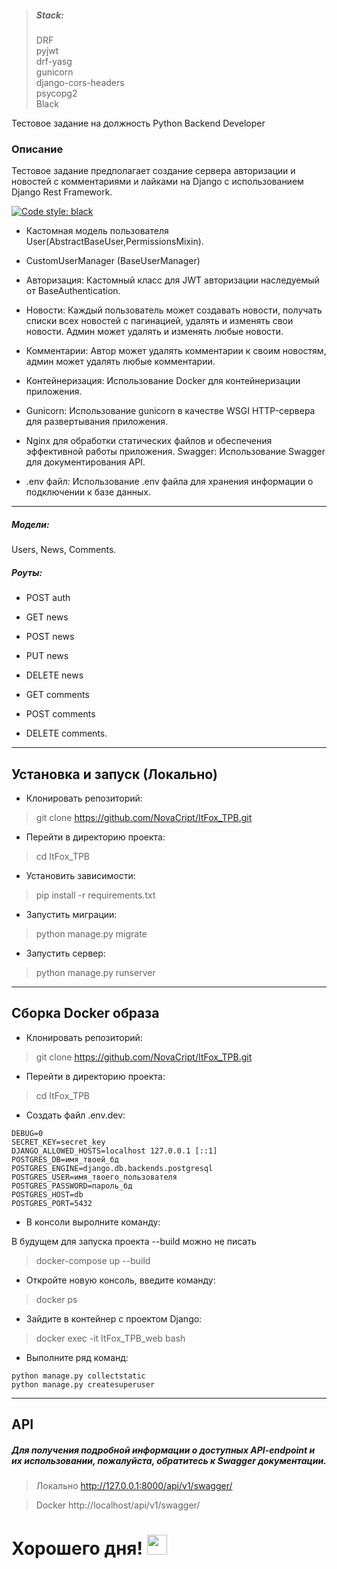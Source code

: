 ><h5> Stack:</h5>DRF<br>pyjwt<br>drf-yasg<br>gunicorn<br>django-cors-headers<br>psycopg2<br>Black

Тестовое задание на должность Python Backend Developer

<H3>Описание</H3>

Тестовое задание предполагает создание сервера авторизации и новостей с комментариями и лайками на Django с использованием Django Rest Framework.

[![Code style: black](https://img.shields.io/badge/code%20style-black-000000.svg)](https://github.com/psf/black)


- Кастомная модель пользователя User(AbstractBaseUser,PermissionsMixin).

- CustomUserManager (BaseUserManager)


- Авторизация: Кастомный класс для JWT авторизации наследуемый от BaseAuthentication.


- Новости: Каждый пользователь может создавать новости, получать списки всех новостей с пагинацией, удалять и изменять свои новости. Админ может удалять и изменять любые новости.


- Комментарии: Автор может удалять комментарии к своим новостям, админ может удалять любые комментарии.


- Контейнеризация: Использование Docker для контейнеризации приложения.


- Gunicorn: Использование gunicorn в качестве WSGI HTTP-сервера для развертывания приложения.


- Nginx для обработки статических файлов и обеспечения эффективной работы приложения.
Swagger: Использование Swagger для документирования API.


- .env файл: Использование .env файла для хранения информации о подключении к базе данных.

---

<h5>Модели:</h5> Users, News, Comments.

<h5>Роуты:</h5> 

- POST auth
  
- GET news
  
- POST news
  
- PUT news
  
- DELETE news
  
- GET comments
  
- POST comments
  
- DELETE comments.
  
---

<h2>Установка и запуск (Локально)</h2>

- Клонировать репозиторий:
>git clone https://github.com/NovaCript/ItFox_TPB.git

- Перейти в директорию проекта:
>cd ItFox_TPB

- Установить зависимости:
>pip install -r requirements.txt

- Запустить миграции: 
>python manage.py migrate

- Запустить сервер:
>python manage.py runserver
___

<h2>Сборка Docker образа</h2>

- Клонировать репозиторий:
>git clone https://github.com/NovaCript/ItFox_TPB.git

- Перейти в директорию проекта:
>cd ItFox_TPB

- Создать файл .env.dev:

```
DEBUG=0
SECRET_KEY=secret_key
DJANGO_ALLOWED_HOSTS=localhost 127.0.0.1 [::1]
POSTGRES_DB=имя_твоей_бд
POSTGRES_ENGINE=django.db.backends.postgresql
POSTGRES_USER=имя_твоего_пользователя
POSTGRES_PASSWORD=пароль_бд
POSTGRES_HOST=db
POSTGRES_PORT=5432
```
- В консоли выролните команду:

В будущем для запуска проекта --build можно не писать
>docker-compose up --build

- Откройте новую консоль, введите команду:
>docker ps

- Зайдите в контейнер с проектом Django:
>docker exec -it ItFox_TPB_web bash

- Выполните ряд команд:
```
python manage.py collectstatic
python manage.py createsuperuser
```

___

<h2>API</h2>
<h5>Для получения подробной информации о доступных API-endpoint и их
использовании, пожалуйста, обратитесь к Swagger документации.</h5>

>Локально http://127.0.0.1:8000/api/v1/swagger/

>Docker http://localhost/api/v1/swagger/


<h1>Хорошего дня! 
<img src="https://github.com/blackcater/blackcater/raw/main/images/Hi.gif" 
height="32"/></h1>
